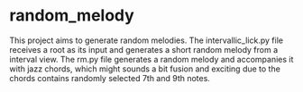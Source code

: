 # random_melody

This project aims to generate random melodies.
The intervallic_lick.py file receives a root as its input and generates a short random melody from a interval view.
The rm.py file generates a random melody and accompanies it with jazz chords, which might sounds a bit fusion and exciting due to the chords contains randomly selected 7th and 9th notes.
